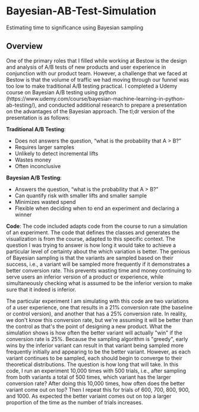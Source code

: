 # Bayesian-AB-Test-Simulation
Estimating time to significance using Bayesian sampling

<h2>Overview</h2>
<p>
One of the primary roles that I filled while working at Bestow is the design and analysis of A/B tests of new products and user experience in conjunction with our product team.  However, a challenge that we faced at Bestow is that the volume of traffic we had moving through our funnel was too low to make traditional A/B testing practical.  I completed a Udemy course on Bayesian A/B testing using python (https://www.udemy.com/course/bayesian-machine-learning-in-python-ab-testing/), and conducted additional research to prepare a presentation on the advantages of the Bayesian approach.  The tl;dr version of the presentation is as follows:
  </p>

<b>Traditional A/B Testing</b>:
- Does not answers the question, “what is the probability that A  > B?”
- Requires larger samples
- Unlikely to detect incremental lifts
- Wastes money 
- Often inconclusive

<b>Bayesian A/B Testing</b>:
- Answers the question, “what is the probability that A > B?”
- Can quantify risk with smaller lifts and smaller sample
- Minimizes wasted spend 
- Flexible when deciding when to end an experiment and declaring a winner

<b>Code</b>:
The code included adapts code from the course to run a simulation of an experiment.  The code that defines the classes and generates the visualization is from the course, adapted to this specific context.  The question I was trying to answer is how long it would take to achieve a particular level of certainty about the which variation is better.  The genious of Bayesian sampling is that the variants are sampled based on their success, i.e., a variant will be sampled more frequently if it demonstrates a better conversion rate.  This prevents wasting time and money continuing to serve users an inferior version of a product or experience, while simultaneously checking what is assumed to be the inferior version to make sure that it indeed is inferior.

The particular experiment I am simulating with this code are two variations of a user experience, one that results in a 21% conversion rate (the baseline or control version), and another that has a 25% conversion rate.  In reality, we don't know this conversion rate, but we're assuming it will be better than the control as that's the point of designing a new product.  What the simulation shows is how often the better variant will actually "win" if the conversion rate is 25%.  Because the sampling algorithm is "greedy", early wins by the inferior variant can result in that variant being sampled more frequently initially and appearing to be the better variant.  However, as each variant continues to be sampled, each should begin to converge to their theoretical distributions.  The question is how long that will take.  In this code, I run an experiment 10,000 times with 500 trials, i.e., after sampling from both variants a total of 500 times, which variant has the larger conversion rate?  After doing this 10,000 times, how often does the better variant come out on top?  Then I repeat this for trials of 600, 700, 800, 900, and 1000.  As expected the better variaint comes out on top a larger proportion of the time as the number of trials increases.  




